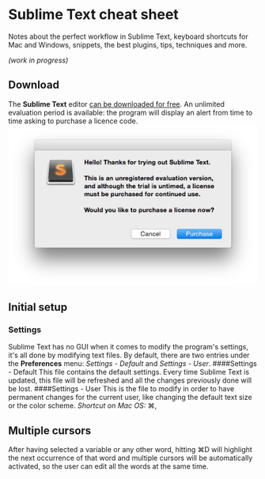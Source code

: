 # Sublime Text cheat sheet
Notes about the perfect workflow in Sublime Text, keyboard shortcuts for Mac and Windows, snippets, the best plugins, tips, techniques and more.

*(work in progress)* 

## Download
The **Sublime Text** editor [can be downloaded for free](http://www.sublimetext.com/). An unlimited evaluation period is available: the program will display an alert from time to time asking to purchase a licence code.
![License notice](img/license-notice.jpg)

## Initial setup
### Settings
Sublime Text has no GUI when it comes to modify the program's settings, it's all done by modifying text files. By default, there are two entries under the **Preferences** menu: 
*Settings - Default* and *Settings - User*.
####Settings - Default
This file contains the default settings. Every time Sublime Text is updated, this file will be refreshed and all the changes previously done will be lost.
####Settings - User
This is the file to modify in order to have permanent changes for the current user, like changing the default text size or the color scheme.
*Shortcut on Mac OS:* ⌘,

## Multiple cursors
After having selected a variable or any other word, hitting ⌘D will highlight the next occurrence of that word and multiple cursors will be automatically activated, so the user can edit all the words at the same time.